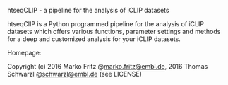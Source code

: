 htseqCLIP - a pipeline for the analysis of iCLIP datasets


htseqClIP is a Python programmed pipeline for the analysis of iCLIP datasets which offers various functions, parameter settings and methods for a deep and customized analysis for your iCLIP datasets.

Homepage:

Copyright (c) 2016 Marko Fritz @marko.fritz@embl.de, 2016 Thomas Schwarzl @schwarzl@embl.de (see LICENSE)